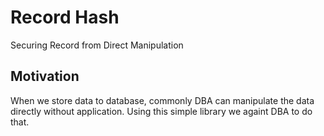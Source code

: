 # Record Hash

Securing Record from Direct Manipulation

## Motivation

When we store data to database, commonly DBA can manipulate the data directly without application. Using this simple library we againt DBA to do that.
